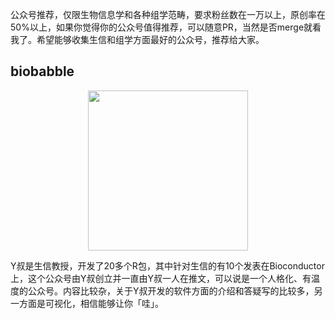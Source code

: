 公众号推荐，仅限生物信息学和各种组学范畴，要求粉丝数在一万以上，原创率在50%以上，如果你觉得你的公众号值得推荐，可以随意PR，当然是否merge就看我了。希望能够收集生信和组学方面最好的公众号，推荐给大家。



## biobabble

<div style="text-align: center"><img src="https://guangchuangyu.github.io/blog_images/biobabble.jpg" width="256" align="middle"/></div>


Y叔是生信教授，开发了20多个R包，其中针对生信的有10个发表在Bioconductor上，这个公众号由Y叔创立并一直由Y叔一人在推文，可以说是一个人格化、有温度的公众号。内容比较杂，关于Y叔开发的软件方面的介绍和答疑写的比较多，另一方面是可视化，相信能够让你「哇」。

